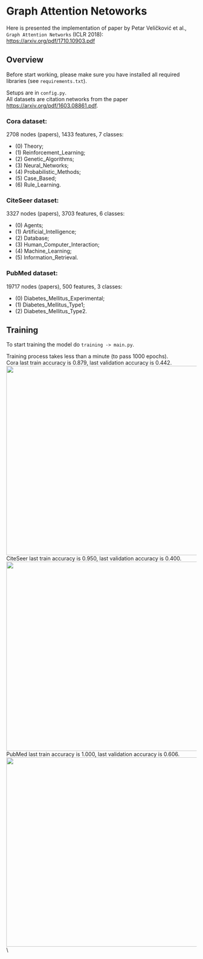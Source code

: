 # Graph Attention Netoworks

Here is presented the implementation of paper by Petar Veličković et al., `Graph Attention Networks` (ICLR 2018): \
https://arxiv.org/pdf/1710.10903.pdf


## Overview
Before start working, please make sure you have installed all required libraries (see `requirements.txt`).

Setups are in `config.py`. \
All datasets are citation networks from the paper https://arxiv.org/pdf/1603.08861.pdf. 
### Cora dataset:
2708 nodes (papers), 1433 features, 7 classes:
  - (0) Theory;
  - (1) Reinforcement_Learning;
  - (2) Genetic_Algorithms;
  - (3) Neural_Networks;
  - (4) Probabilistic_Methods;
  - (5) Case_Based;
  - (6) Rule_Learning.
### CiteSeer dataset:
3327 nodes (papers), 3703 features, 6 classes:
  - (0) Agents;
  - (1) Artificial_Intelligence;
  - (2) Database;
  - (3) Human_Computer_Interaction;
  - (4) Machine_Learning;
  - (5) Information_Retrieval.
### PubMed dataset: 
19717 nodes (papers), 500 features, 3 classes:
  - (0) Diabetes_Mellitus_Experimental;
  - (1) Diabetes_Mellitus_Type1;
  - (2) Diabetes_Mellitus_Type2.

## Training
To start training the model do `training -> main.py`.

Training process takes less than a minute (to pass 1000 epochs). \
Cora last train accuracy is 0.879, last validation accuracy is 0.442. \
<img src="https://github.com/dorochka8/GraphAttention/assets/97133490/34b21715-c3c9-47e0-8ef9-6f816e967f4f" width="600" height="500"> \
CiteSeer last train accuracy is 0.950, last validation accuracy is 0.400. \
<img src="https://github.com/dorochka8/GraphAttention/assets/97133490/6d0aa06c-b0c0-4ddd-a58e-e39e64ae7422" width="600" height="500"> \
PubMed last train accuracy is 1.000, last validation accuracy is 0.606. \
<img src="https://github.com/dorochka8/GraphAttention/assets/97133490/970d79be-7085-4561-a55d-c33462ea0bc3" width="600" height="500">\
